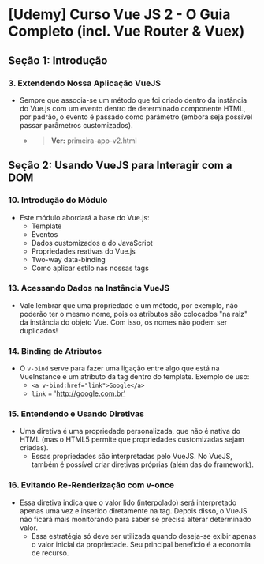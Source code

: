 # [Udemy] Curso Vue JS 2 - O Guia Completo (incl. Vue Router & Vuex)

## Seção 1: Introdução

### 3. Extendendo Nossa Aplicação VueJS

- Sempre que associa-se um método que foi criado dentro da instância do Vue.js com um evento dentro de determinado componente HTML, por padrão, o evento é passado como parâmetro (embora seja possível passar parâmetros customizados).
  - > **Ver:** primeira-app-v2.html

## Seção 2: Usando VueJS para Interagir com a DOM

### 10. Introdução do Módulo

- Este módulo abordará a base do Vue.js:
  - Template
  - Eventos
  - Dados customizados e do JavaScript
  - Propriedades reativas do Vue.js
  - Two-way data-binding
  - Como aplicar estilo nas nossas tags

### 13. Acessando Dados na Instância VueJS

- Vale lembrar que uma propriedade e um método, por exemplo, não poderão ter o mesmo nome, pois os atributos são colocados "na raiz" da instância do objeto Vue. Com isso, os nomes não podem ser duplicados!

### 14. Binding de Atributos

- O `v-bind` serve para fazer uma ligação entre algo que está na VueInstance e um atributo da tag dentro do template. Exemplo de uso:
  - `<a v-bind:href="link">Google</a>`
  - `link` = '<http://google.com.br'>

### 15. Entendendo e Usando Diretivas

- Uma diretiva é uma propriedade personalizada, que não é nativa do HTML (mas o HTML5 permite que propriedades customizadas sejam criadas).
  - Essas propriedades são interpretadas pelo VueJS. No VueJS, também é possível criar diretivas próprias (além das do framework).

### 16. Evitando Re-Renderização com v-once

- Essa diretiva indica que o valor lido (interpolado) será interpretado apenas uma vez e inserido diretamente na tag. Depois disso, o VueJS não ficará mais monitorando para saber se precisa alterar determinado valor.
  - Essa estratégia só deve ser utilizada quando deseja-se exibir apenas o valor inicial da propriedade. Seu principal benefício é a economia de recurso.
